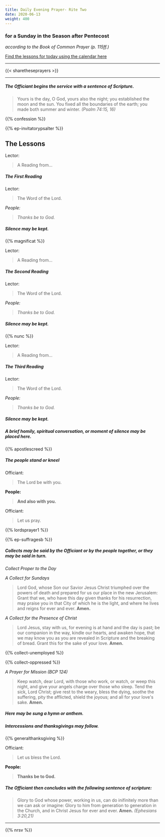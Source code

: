 ```yaml
---
title: Daily Evening Prayer- Rite Two
date: 2020-06-13
weight: 400
---
```

### for a Sunday in the Season after Pentecost
_according to the Book of Common Prayer (p. 115ff.)_

[Find the lessons for today using the calendar here](https://lectionarypage.net/)

------------

{{< sharetheseprayers >}}

-----------

##### The Officiant begins the service with a sentence of Scripture.

> Yours is the day, O God, yours also the night; you established the moon and the sun. You fixed all the boundaries of the earth; you made both summer and winter. _(Psalm 74:15, 16)_

{{% confession %}}

{{% ep-invitatorypsalter %}}

## The Lessons
Lector:
> A Reading from...

##### The First Reading

Lector:
> The Word of the Lord.

*People:*
> *Thanks be to God.*

##### Silence may be kept.

{{% magnificat %}}

Lector:
> A Reading from...

##### The Second  Reading

Lector:
> The Word of the Lord.

*People:*
> *Thanks be to God.*

##### Silence may be kept.

{{% nunc %}}

Lector:
> A Reading from...

##### The Third Reading

Lector:
> The Word of the Lord.

*People:*
> *Thanks be to God.*

##### Silence may be kept.

##### A brief homily, spiritual conversation, or moment of silence may be placed here.

{{% apostlescreed %}}


##### The people stand or kneel
Officiant:
> The Lord be with you.

**People:**
> **And also with you.**

Officiant:
> Let us pray.

{{% lordsprayer1 %}}

{{% ep-suffragesb %}}

##### Collects may be said by the Officiant or by the people together, or they may be said in turn.

_Collect Proper to the Day_

_A Collect for Sundays_
> Lord God, whose Son our Savior Jesus Christ
triumphed over the powers of death
and prepared for us our place in the new Jerusalem:
Grant that we,
who have this day given thanks for his resurrection,
may praise you in that City of which he is the light,
and where he lives and reigns for ever and ever. **Amen.**

_A Collect for the Presence of Christ_
> Lord Jesus, stay with us,
for evening is at hand and the day is past;
be our companion in the way,
kindle our hearts, and awaken hope,
that we may know you as you are revealed in Scripture
and the breaking of bread.
Grant this for the sake of your love.  **Amen.**

{{% collect-unemployed %}}

{{% collect-oppressed %}}

_A Prayer for Mission (BCP 124)_
> Keep watch, dear Lord,
with those who work, or watch, or weep this night,
and give your angels charge over those who sleep.
Tend the sick, Lord Christ; give rest to the weary,
bless the dying, soothe the suffering,
pity the afflicted, shield the joyous;
and all for your love's sake.  **Amen.**

##### Here may be sung a hymn or anthem.

##### Intercessions and thanksgivings may follow.

{{% generalthanksgiving %}}

Officiant:
> Let us bless the Lord.

**People:**
> **Thanks be to God.**

##### The Officiant then concludes with the following sentence of scripture:
> Glory to God whose power, working in us, can do inifinitely more than we can ask or imagine: Glory to him from generation to generation in the Church, and in Christ Jesus for ever and ever. **Amen.** _(Ephesians 3:20,21)_

--------------

{{% nrsv %}}

